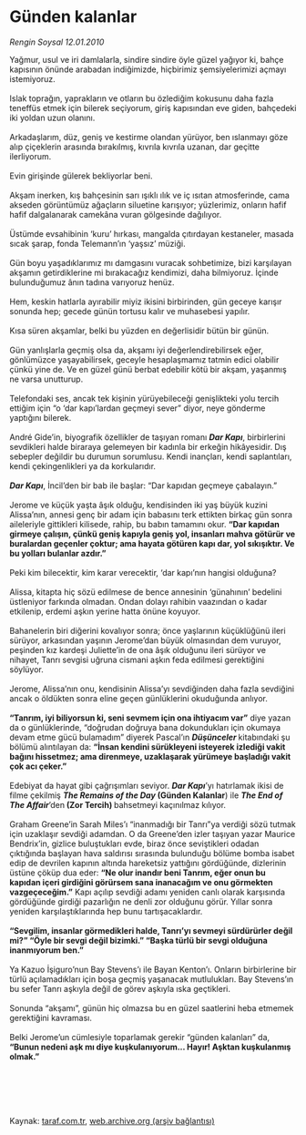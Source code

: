 # Günden kalanlar

*Rengin Soysal 12.01.2010*

<div class="taraf_structure_2col_1zq">
<div class="margen_n">



 <p>Yağmur, usul ve iri damlalarla, sindire sindire öyle güzel yağıyor ki, bahçe kapısının önünde arabadan indiğimizde, hiçbirimiz şemsiyelerimizi açmayı istemiyoruz. <br/><br/>Islak toprağın, yaprakların ve otların bu özlediğim kokusunu daha fazla teneffüs etmek için bilerek seçiyorum, giriş kapısından eve giden, bahçedeki iki yoldan uzun olanını. <br/><br/>Arkadaşlarım, düz, geniş ve kestirme olandan yürüyor, ben ıslanmayı göze alıp çiçeklerin arasında bırakılmış, kıvrıla kıvrıla uzanan, dar geçitte ilerliyorum. <br/><br/>Evin girişinde gülerek bekliyorlar beni. <br/><br/>Akşam inerken, kış bahçesinin sarı ışıklı ılık ve iç ısıtan atmosferinde, cama akseden görüntümüz ağaçların siluetine karışıyor; yüzlerimiz, onların hafif hafif dalgalanarak camekâna vuran gölgesinde dağılıyor. <br/><br/>Üstümde evsahibinin ‘kuru’ hırkası, mangalda çıtırdayan kestaneler, masada sıcak şarap, fonda Telemann’ın ‘yaşsız’ müziği. <br/><br/>Gün boyu yaşadıklarımız mı damgasını vuracak sohbetimize, bizi karşılayan akşamın getirdiklerine mi bırakacağız kendimizi, daha bilmiyoruz. İçinde bulunduğumuz ânın tadına varıyoruz henüz. <br/><br/>Hem, keskin hatlarla ayırabilir miyiz ikisini birbirinden, gün geceye karışır sonunda hep; gecede günün tortusu kalır ve muhasebesi yapılır. <br/><br/>Kısa süren akşamlar, belki bu yüzden en değerlisidir bütün bir günün. <br/><br/>Gün yanlışlarla geçmiş olsa da, akşamı iyi değerlendirebilirsek eğer, gönlümüzce yaşayabilirsek, geceyle hesaplaşmamız tatmin edici olabilir çünkü yine de. Ve en güzel günü berbat edebilir kötü bir akşam, yaşanmış ne varsa unutturup. <br/><br/>Telefondaki ses, ancak tek kişinin yürüyebileceği genişlikteki yolu tercih ettiğim için “o ‘dar kapı’lardan geçmeyi sever” diyor, neye gönderme yaptığını bilerek. <br/><br/>André Gide’in, biyografik özellikler de taşıyan romanı <b><i>Dar Kapı</i></b>, birbirlerini sevdikleri halde biraraya gelemeyen bir kadınla bir erkeğin hikâyesidir. Dış sebepler değildir bu durumun sorumlusu. Kendi inançları, kendi saplantıları, kendi çekingenlikleri ya da korkularıdır.<b><i> <br/><br/>Dar Kapı</i></b>, İncil’den bir bab ile başlar: “Dar kapıdan geçmeye çabalayın.” <br/><br/>Jerome ve küçük yaşta âşık olduğu, kendisinden iki yaş büyük kuzini Alissa’nın, annesi genç bir adam için babasını terk ettikten birkaç gün sonra aileleriyle gittikleri kilisede, rahip, bu babın tamamını okur. <b>“Dar kapıdan girmeye çalışın, çünkü geniş kapıyla geniş yol, insanları mahva götürür ve buralardan geçenler çoktur; ama hayata götüren kapı dar, yol sıkışıktır. Ve bu yolları bulanlar azdır.”</b> <br/><br/>Peki kim bilecektir, kim karar verecektir, ‘dar kapı’nın hangisi olduğuna? <br/><br/>Alissa, kitapta hiç sözü edilmese de bence annesinin ‘günahının’ bedelini üstleniyor farkında olmadan. Ondan dolayı rahibin vaazından o kadar etkilenip, erdemi aşkın yerine hatta önüne koyuyor. <br/><br/>Bahanelerin biri diğerini kovalıyor sonra; önce yaşlarının küçüklüğünü ileri sürüyor, arkasından yaşının Jerome’dan büyük olmasından dem vuruyor, peşinden kız kardeşi Juliette’in de ona âşık olduğunu ileri sürüyor ve nihayet, Tanrı sevgisi uğruna cismani aşkın feda edilmesi gerektiğini söylüyor. <br/><br/>Jerome, Alissa’nın onu, kendisinin Alissa’yı sevdiğinden daha fazla sevdiğini ancak o öldükten sonra eline geçen günlüklerini okuduğunda anlıyor.<b> <br/><br/>“Tanrım, iyi biliyorsun ki, seni sevmem için ona ihtiyacım var”</b> diye yazan da o günlüklerinde, “doğrudan doğruya bana dokundukları için okumaya devam etme gücü bulamadım” diyerek Pascal’ın <b><i>Düşünceler</i> </b>kitabındaki şu bölümü alıntılayan da: <b>“İnsan kendini sürükleyeni isteyerek izlediği vakit bağını hissetmez; ama direnmeye, uzaklaşarak yürümeye başladığı vakit çok acı çeker.”</b> <br/><br/>Edebiyat da hayat gibi çağrışımları seviyor. <b><i>Dar Kapı</i></b>’yı hatırlamak ikisi de filme çekilmiş <b><i>The Remains of the Day</i> (Günden Kalanlar</b>) ile <b><i>The End of The Affair</i></b>’den<b> (Zor Tercih) </b>bahsetmeyi kaçınılmaz kılıyor. <br/><br/>Graham Greene’in Sarah Miles’ı “inanmadığı bir Tanrı”ya verdiği sözü tutmak için uzaklaşır sevdiği adamdan. O da Greene’den izler taşıyan yazar Maurice Bendrix’in, gizlice buluştukları evde, biraz önce seviştikleri odadan çıktığında başlayan hava saldırısı sırasında bulunduğu bölüme bomba isabet edip de devrilen kapının altında hareketsiz yattığını gördüğünde, dizlerinin üstüne çöküp dua eder: <b>“Ne olur inandır beni Tanrım, eğer onun bu kapıdan içeri girdiğini görürsem sana inanacağım ve onu görmekten vazgeçeceğim.”</b> Kapı açılıp sevdiği adamı yeniden canlı olarak karşısında gördüğünde girdiği pazarlığın ne denli zor olduğunu görür. Yıllar sonra yeniden karşılaştıklarında hep bunu tartışacaklardır.<b> <br/><br/>“Sevgilim, insanlar görmedikleri halde, Tanrı’yı sevmeyi sürdürürler değil mi?” “Öyle bir sevgi değil bizimki.” “Başka türlü bir sevgi olduğuna inanmıyorum ben.”</b> <br/><br/>Ya Kazuo İşiguro’nun Bay Stevens’ı ile Bayan Kenton’ı. Onların birbirlerine bir türlü açılamadıkları için boşa geçmiş yaşanacak mutlulukları. Bay Stevens’ın bu sefer Tanrı aşkıyla değil de görev aşkıyla ıska geçtikleri. <br/><br/>Sonunda “akşamı”, günün hiç olmazsa bu en güzel saatlerini heba etmemek gerektiğini kavraması. <br/><br/>Belki Jerome’un cümlesiyle toparlamak gerekir “günden kalanları” da, <b>“Bunun nedeni aşk mı diye kuşkulanıyorum... Hayır! Aşktan kuşkulanmış olmak.”</b></p>
<br/>
<br/>
<br/>



<br/>


<div id="taraf_not">
</div>

</div>


</div>

Kaynak: [taraf.com.tr](http://taraf.com.tr:80/makale/9476.htm), [web.archive.org (arşiv bağlantısı)](http://web.archive.org/web/20100129025506/http://taraf.com.tr:80/makale/9476.htm)

